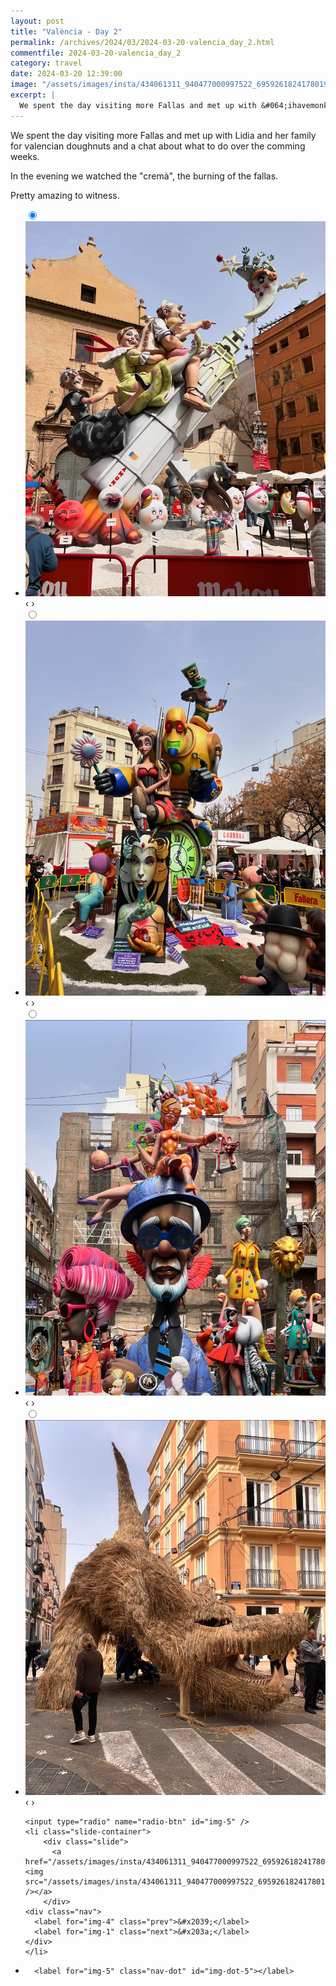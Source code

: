 ```yaml
---
layout: post
title: "València - Day 2"
permalink: /archives/2024/03/2024-03-20-valencia_day_2.html
commentfile: 2024-03-20-valencia_day_2
category: travel
date: 2024-03-20 12:39:00
image: "/assets/images/insta/434061311_940477000997522_6959261824178019113_n_18041199610780450.jpg"
excerpt: |
  We spent the day visiting more Fallas and met up with &#064;ihavemonkeyofyou and family for doughnuts and a chat.
---
```


We spent the day visiting more Fallas and met up with Lidia and her family for valencian doughnuts and a chat about what to do over the comming weeks.

In the evening we watched the "cremà", the burning of the fallas.

Pretty amazing to witness.

<ul class="slides">
    <input type="radio" name="radio-btn" id="img-1" checked="checked" />
    <li class="slide-container">
        <div class="slide">
          <a href="/assets/images/insta/434056269_353056181048513_411030921482266325_n_18096739753392128.jpg"><img src="/assets/images/insta/434056269_353056181048513_411030921482266325_n_18096739753392128.jpg" /></a>
        </div>
    <div class="nav">
      <label for="img-5" class="prev">&#x2039;</label>
      <label for="img-2" class="next">&#x203a;</label>
    </div>
    </li>
        <input type="radio" name="radio-btn" id="img-2"  />
    <li class="slide-container">
        <div class="slide">
          <a href="/assets/images/insta/434060271_944553333883576_6877469564348629745_n_18043002745661571.jpg"><img src="/assets/images/insta/434060271_944553333883576_6877469564348629745_n_18043002745661571.jpg" /></a>
        </div>
    <div class="nav">
      <label for="img-1" class="prev">&#x2039;</label>
      <label for="img-3" class="next">&#x203a;</label>
    </div>
    </li>
        <input type="radio" name="radio-btn" id="img-3"  />
    <li class="slide-container">
        <div class="slide">
          <a href="/assets/images/insta/434057587_1739625656520114_2280617987605632423_n_18042765916675628.jpg"><img src="/assets/images/insta/434057587_1739625656520114_2280617987605632423_n_18042765916675628.jpg" /></a>
        </div>
    <div class="nav">
      <label for="img-2" class="prev">&#x2039;</label>
      <label for="img-4" class="next">&#x203a;</label>
    </div>
    </li>
        <input type="radio" name="radio-btn" id="img-4"  />
    <li class="slide-container">
        <div class="slide">
          <a href="/assets/images/insta/434048750_829931552274216_2357517189045464214_n_17994700682607516.jpg"><img src="/assets/images/insta/434048750_829931552274216_2357517189045464214_n_17994700682607516.jpg" /></a>
        </div>
    <div class="nav">
      <label for="img-3" class="prev">&#x2039;</label>
      <label for="img-5" class="next">&#x203a;</label>
    </div>
    </li>
    
    <input type="radio" name="radio-btn" id="img-5" />
    <li class="slide-container">
        <div class="slide">
          <a href="/assets/images/insta/434061311_940477000997522_6959261824178019113_n_18041199610780450.jpg"><img src="/assets/images/insta/434061311_940477000997522_6959261824178019113_n_18041199610780450.jpg" /></a>
        </div>
    <div class="nav">
      <label for="img-4" class="prev">&#x2039;</label>
      <label for="img-1" class="next">&#x203a;</label>
    </div>
    </li>
			
<li class="nav-dots">
      <label for="img-1" class="nav-dot" id="img-dot-1"></label>
      <label for="img-2" class="nav-dot" id="img-dot-2"></label>
      <label for="img-3" class="nav-dot" id="img-dot-3"></label>
      <label for="img-4" class="nav-dot" id="img-dot-4"></label>

      <label for="img-5" class="nav-dot" id="img-dot-5"></label>

</li>
</ul>
